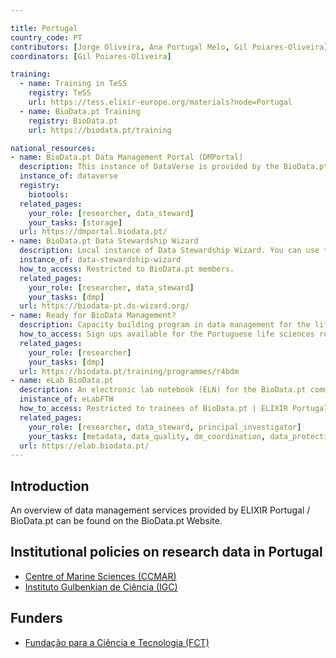 ```yaml
---

title: Portugal
country_code: PT
contributors: [Jorge Oliveira, Ana Portugal Melo, Gil Poiares-Oliveira]
coordinators: [Gil Poiares-Oliveira]

training:
  - name: Training in TeSS
    registry: TeSS
    url: https://tess.elixir-europe.org/materials?node=Portugal
  - name: BioData.pt Training
    registry: BioData.pt
    url: https://biodata.pt/training

national_resources:
- name: BioData.pt Data Management Portal (DMPortal)
  description: This instance of DataVerse is provided by the BioData.pt. We can help you write and maintain data management plans for your research.
  instance_of: dataverse
  registry:
    biotools: 
  related_pages:
    your_role: [researcher, data_steward]
    your_tasks: [storage]
  url: https://dmportal.biodata.pt/
- name: BioData.pt Data Stewardship Wizard
  description: Local instance of Data Stewardship Wizard. You can use this tool to create your own Data Management Plans.
  instance_of: data-stewardship-wizard
  how_to_access: Restricted to BioData.pt members.
  related_pages:
    your_role: [researcher, data_steward]
    your_tasks: [dmp]
  url: https://biodata-pt.ds-wizard.org/
- name: Ready for BioData Management?
  description: Capacity building program in data management for the life sciences to empower researchers and institutions in managing their data more effectively and efficiently.
  how_to_access: Sign ups available for the Portuguese life sciences research communities. Members of BioData.pt associates have more favourable access conditions.
  related_pages:
    your_role: [researcher]
    your_tasks: [dmp]
  url: https://biodata.pt/training/programmes/r4bdm
- name: eLab BioData.pt
  description: An electronic lab notebook (ELN) for the BioData.pt community.
  inistance_of: eLabFTW
  how_to_access: Restricted to trainees of BioData.pt | ELIXIR Portugal training programmes or members of BioData.pt associates.
  related_pages:
    your_role: [researcher, data_steward, principal_investigator]
    your_tasks: [metadata, data_quality, dm_coordination, data_protection, data_organization, data_provenance, machine_actionability]
  url: https://elab.biodata.pt/
---
```


## Introduction 
An overview of data management services provided by ELIXIR Portugal / BioData.pt can be found on the BioData.pt Website. 

## Institutional policies on research data in Portugal
* [Centre of Marine Sciences (CCMAR)](https://ccmar.ualg.pt/en/page/open-science-and-data-management)
* [Instituto Gulbenkian de Ciência (IGC)](https://zenodo.org/record/6325980#.YmrF1m7MJTY)

## Funders

* [Fundação para a Ciência e Tecnologia (FCT)](https://www.fct.pt/)
